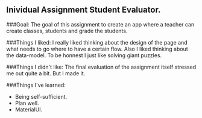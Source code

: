 ## Inividual Assignment Student Evaluator.

###Goal:
The goal of this assignment to create an app where a teacher can create classes,
students and grade the students.

###Things I liked:
I really liked thinking about the design of the page and what needs to go where
to have a certain flow. Also I liked thinking about the data-model. To be honnest
I just like solving giant puzzles.

###Things I didn't like:
The final evaluation of the assignment itself stressed me out quite a bit. But I
made it.

###Things I've learned:

- Being self-sufficient.
- Plan well.
- MaterialUI.
